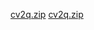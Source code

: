 [cv2q.zip](https://github.com/user-attachments/files/18993724/cv2q.zip)
[cv2q.zip](https://github.com/user-attachments/files/18993730/cv2q.zip)
